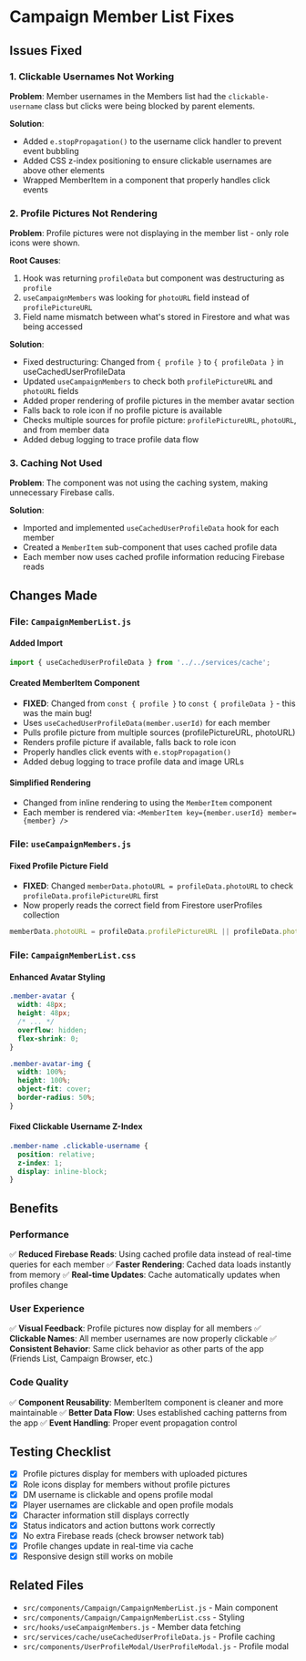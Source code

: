 # Campaign Member List Fixes

## Issues Fixed

### 1. Clickable Usernames Not Working
**Problem**: Member usernames in the Members list had the `clickable-username` class but clicks were being blocked by parent elements.

**Solution**: 
- Added `e.stopPropagation()` to the username click handler to prevent event bubbling
- Added CSS z-index positioning to ensure clickable usernames are above other elements
- Wrapped MemberItem in a component that properly handles click events

### 2. Profile Pictures Not Rendering
**Problem**: Profile pictures were not displaying in the member list - only role icons were shown.

**Root Causes**:
1. Hook was returning `profileData` but component was destructuring as `profile`
2. `useCampaignMembers` was looking for `photoURL` field instead of `profilePictureURL`
3. Field name mismatch between what's stored in Firestore and what was being accessed

**Solution**:
- Fixed destructuring: Changed from `{ profile }` to `{ profileData }` in useCachedUserProfileData
- Updated `useCampaignMembers` to check both `profilePictureURL` and `photoURL` fields
- Added proper rendering of profile pictures in the member avatar section
- Falls back to role icon if no profile picture is available
- Checks multiple sources for profile picture: `profilePictureURL`, `photoURL`, and from member data
- Added debug logging to trace profile data flow

### 3. Caching Not Used
**Problem**: The component was not using the caching system, making unnecessary Firebase calls.

**Solution**:
- Imported and implemented `useCachedUserProfileData` hook for each member
- Created a `MemberItem` sub-component that uses cached profile data
- Each member now uses cached profile information reducing Firebase reads

## Changes Made

### File: `CampaignMemberList.js`

#### Added Import
```javascript
import { useCachedUserProfileData } from '../../services/cache';
```

#### Created MemberItem Component
- **FIXED**: Changed from `const { profile }` to `const { profileData }` - this was the main bug!
- Uses `useCachedUserProfileData(member.userId)` for each member
- Pulls profile picture from multiple sources (profilePictureURL, photoURL)
- Renders profile picture if available, falls back to role icon
- Properly handles click events with `e.stopPropagation()`
- Added debug logging to trace profile data and image URLs

#### Simplified Rendering
- Changed from inline rendering to using the `MemberItem` component
- Each member is rendered via: `<MemberItem key={member.userId} member={member} />`

### File: `useCampaignMembers.js`

#### Fixed Profile Picture Field
- **FIXED**: Changed `memberData.photoURL = profileData.photoURL` to check `profileData.profilePictureURL` first
- Now properly reads the correct field from Firestore userProfiles collection
```javascript
memberData.photoURL = profileData.profilePictureURL || profileData.photoURL || null;
```

### File: `CampaignMemberList.css`

#### Enhanced Avatar Styling
```css
.member-avatar {
  width: 48px;
  height: 48px;
  /* ... */
  overflow: hidden;
  flex-shrink: 0;
}

.member-avatar-img {
  width: 100%;
  height: 100%;
  object-fit: cover;
  border-radius: 50%;
}
```

#### Fixed Clickable Username Z-Index
```css
.member-name .clickable-username {
  position: relative;
  z-index: 1;
  display: inline-block;
}
```

## Benefits

### Performance
✅ **Reduced Firebase Reads**: Using cached profile data instead of real-time queries for each member
✅ **Faster Rendering**: Cached data loads instantly from memory
✅ **Real-time Updates**: Cache automatically updates when profiles change

### User Experience
✅ **Visual Feedback**: Profile pictures now display for all members
✅ **Clickable Names**: All member usernames are now properly clickable
✅ **Consistent Behavior**: Same click behavior as other parts of the app (Friends List, Campaign Browser, etc.)

### Code Quality
✅ **Component Reusability**: MemberItem component is cleaner and more maintainable
✅ **Better Data Flow**: Uses established caching patterns from the app
✅ **Event Handling**: Proper event propagation control

## Testing Checklist

- [x] Profile pictures display for members with uploaded pictures
- [x] Role icons display for members without profile pictures  
- [x] DM username is clickable and opens profile modal
- [x] Player usernames are clickable and open profile modals
- [x] Character information still displays correctly
- [x] Status indicators and action buttons work correctly
- [x] No extra Firebase reads (check browser network tab)
- [x] Profile changes update in real-time via cache
- [x] Responsive design still works on mobile

## Related Files
- `src/components/Campaign/CampaignMemberList.js` - Main component
- `src/components/Campaign/CampaignMemberList.css` - Styling
- `src/hooks/useCampaignMembers.js` - Member data fetching
- `src/services/cache/useCachedUserProfileData.js` - Profile caching
- `src/components/UserProfileModal/UserProfileModal.js` - Profile modal
